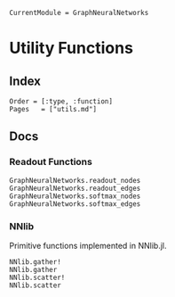 ```@meta
CurrentModule = GraphNeuralNetworks
```

# Utility Functions

## Index

```@index
Order = [:type, :function]
Pages   = ["utils.md"]
```

## Docs


### Readout Functions 

```@docs
GraphNeuralNetworks.readout_nodes
GraphNeuralNetworks.readout_edges
GraphNeuralNetworks.softmax_nodes
GraphNeuralNetworks.softmax_edges
```

### NNlib

Primitive functions implemented in NNlib.jl.

```@docs
NNlib.gather!
NNlib.gather
NNlib.scatter!
NNlib.scatter
```